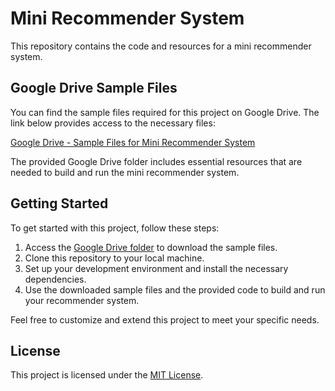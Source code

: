 # Mini Recommender System

This repository contains the code and resources for a mini recommender system.

## Google Drive Sample Files

You can find the sample files required for this project on Google Drive. The link below provides access to the necessary files:

[Google Drive - Sample Files for Mini Recommender System](https://drive.google.com/drive/folders/1xHVH_oNPpAZkkl-SHD4kKYxzultnUHll?usp=sharing)

The provided Google Drive folder includes essential resources that are needed to build and run the mini recommender system.

## Getting Started

To get started with this project, follow these steps:

1. Access the [Google Drive folder](https://drive.google.com/drive/folders/1xHVH_oNPpAZkkl-SHD4kKYxzultnUHll?usp=sharing) to download the sample files.
2. Clone this repository to your local machine.
3. Set up your development environment and install the necessary dependencies.
4. Use the downloaded sample files and the provided code to build and run your recommender system.

Feel free to customize and extend this project to meet your specific needs.

## License

This project is licensed under the [MIT License](LICENSE).
